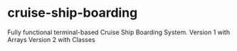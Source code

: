 # cruise-ship-boarding
Fully functional terminal-based Cruise Ship Boarding System. Version 1 with Arrays Version 2 with Classes

